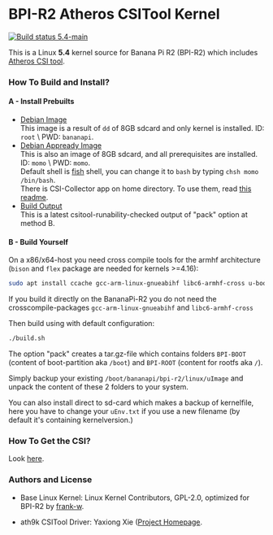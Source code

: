 # BPI-R2 Atheros CSITool Kernel

<a href="https://travis-ci.com/wldh-g/BPI-R2-Atheros-CSITool" target="_blank">
    <img src="https://travis-ci.com/wldh-g/BPI-R2-Atheros-CSITool.svg?branch=5.4-main" alt="Build status 5.4-main" />
</a>

This is a Linux **5.4** kernel source for Banana Pi R2 (BPI-R2) which includes [Atheros CSI tool](https://github.com/xieyaxiongfly/Atheros-CSI-Tool).

### How To Build and Install?

#### A - Install Prebuilts

+ [Debian Image](https://go.wldh.org/r2-atheros-img)\
  This image is a result of `dd` of 8GB sdcard and only kernel is installed. ID: `root` \ PWD: `bananapi`.
+ [Debian Appready Image](https://go.wldh.org/r2-atheros-full-img)\
  This is also an image of 8GB sdcard, and all prerequisites are installed. ID: `momo` \ PWD: `momo`.\
  Default shell is [fish](https://fishshell.com/) shell, you can change it to `bash` by typing `chsh momo /bin/bash`.\
  There is CSI-Collector app on home directory. To use them, read [this readme](https://github.com/wldh-g/BPI-R2-Atheros-CSITool-App).
+ [Build Output](https://go.wldh.org/r2-atheros-patch)\
  This is a latest csitool-runability-checked output of "pack" option at method B.

#### B - Build Yourself

On a x86/x64-host you need cross compile tools for the armhf architecture (`bison` and `flex` package are needed for kernels >=4.16):

```sh
sudo apt install ccache gcc-arm-linux-gnueabihf libc6-armhf-cross u-boot-tools bc make gcc libc6-dev libncurses5-dev libssl-dev bison flex
```

If you build it directly on the BananaPi-R2 you do not need the crosscompile-packages `gcc-arm-linux-gnueabihf` and `libc6-armhf-cross`

Then build using with default configuration:

```sh
./build.sh
```

The option "pack" creates a tar.gz-file which contains folders `BPI-BOOT` (content of boot-partition aka `/boot`) and `BPI-ROOT` (content for rootfs aka `/`).

Simply backup your existing `/boot/bananapi/bpi-r2/linux/uImage` and unpack the content of these 2 folders to your system.

You can also install direct to sd-card which makes a backup of kernelfile, here you have to change your `uEnv.txt` if you use a new filename (by default it's containing kernelversion.)

### How To Get the CSI?

Look [here](https://github.com/wldh-g/BPI-R2-Atheros-CSITool-App#readme).  

### Authors and License

- Base Linux Kernel: Linux Kernel Contributors, GPL-2.0, optimized for BPI-R2 by [frank-w](https://github.com/frank-w).

- ath9k CSITool Driver: Yaxiong Xie ([Project Homepage](https://wands.sg/research/wifi/AtherosCSI/).

